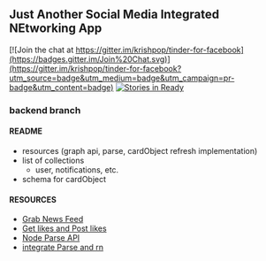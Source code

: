 ## Just Another Social Media Integrated NEtworking App

[![Join the chat at https://gitter.im/krishpop/tinder-for-facebook](https://badges.gitter.im/Join%20Chat.svg)](https://gitter.im/krishpop/tinder-for-facebook?utm_source=badge&utm_medium=badge&utm_campaign=pr-badge&utm_content=badge)
[![Stories in Ready](https://badge.waffle.io/krishpop/tinder-for-facebook.svg?label=ready&title=Ready)](http://waffle.io/krishpop/tinder-for-facebook)


### backend branch

#### README
- resources (graph api, parse, cardObject refresh implementation)
- list of collections
  - user, notifications, etc.
- schema for cardObject

#### RESOURCES
- [Grab News Feed](https://developers.facebook.com/docs/graph-api/reference/v2.4/user/home)
- [Get likes and Post likes](https://developers.facebook.com/docs/graph-api/reference/v2.4/object/likes)
- [Node Parse API](https://github.com/Leveton/node-parse-api)
- [integrate Parse and rn](http://www.raywenderlich.com/106369/integrating-parse-react-native-ios)
